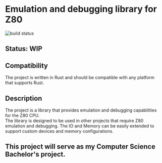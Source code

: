 # Emulation and debugging library for Z80
![build status](https://github.com/mirage2032/rs_emu_lib/actions/workflows/rust.yml/badge.svg)

## Status: WIP

## Compatibility
The project is written in Rust and should be compatible with any platform that supports Rust.

## Description
The project is a library that provides emulation and debugging capabilities for the Z80 CPU.  
The library is designed to be used in other projects that require Z80 emulation and debugging.
The IO and Memory can be easily extended to support custom devices and memory configurations.

## This project will serve as my Computer Science Bachelor's project.

